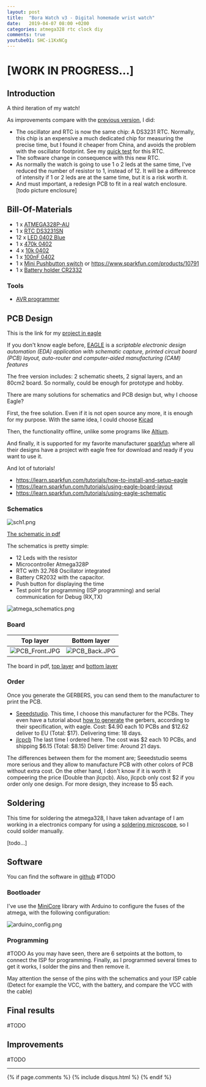 ```yaml
---
layout: post
title:  "Bora Watch v3 - Digital homemade wrist watch"
date:   2019-04-07 08:00 +0200
categories: atmega328 rtc clock diy
comments: true
youtube01: SHC-i1KxNCg
---
```


# [WORK IN PROGRESS...]

## Introduction
A third iteration of my watch!

As improvements compare with the [previous version](https://aherrero.github.io/atmega328/rtc/clock/diy/2018/11/29/BoraWatchv2.html), I did:

- The oscillator and RTC is now the same chip: A DS3231 RTC. Normally, this chip is an expensive a much dedicated chip for measuring the precise time, but I found it cheaper from China, and avoids the problem with the oscillator footprint. See my [quick test](https://aherrero.github.io/arduino/rtc/2019/02/26/RTC-DS3231.html) for this RTC.
- The software change in consequence with this new RTC.
- As normally the watch is going to use 1 o 2 leds at the same time, I've reduced the number of resistor to 1, instead of 12. It will be a difference of intensity if 1 or 2 leds are at the same time, but it is a risk worth it.
- And must important, a redesign PCB to fit in a real watch enclosure.
[todo picture enclosure]

## Bill-Of-Materials
- 1 x [ATMEGA328P-AU](https://www.aliexpress.com/item/ATMEGA328P-AU-QFP-ATMEGA328-AU-TQFP-ATMEGA328P-MEGA328-AU-SMD-new-and-original-IC-ATMEGA328P-U/32887927630.html?spm=a2g0s.9042311.0.0.27424c4d4zTc3I)
- 1 x [RTC DS3231SN](https://www.aliexpress.com/item/Real-Time-Clock-chip-10PCS-DS3231SN-DS3231-16-SOIC/32837219361.html?spm=a2g0s.9042311.0.0.74784c4dAOxq7w)
- 12 x [LED 0402 Blue](https://www.mouser.ch/ProductDetail/inolux/in-s42atb/?qs=qSfuJ%252bfl%2Fd44mcX80VSqfQ==&countrycode=CH&currencycode=CHF)
- 1 x [470k 0402](https://www.mouser.ch/ProductDetail/yageo/rc0402jr-13470rl/?qs=fPU49sp6fCK89krzeMh7Zw==&countrycode=CH&currencycode=CHF)
- 4 x [10k 0402](https://www.mouser.ch/ProductDetail/Panasonic/ERJ-U02D1002X?qs=sGAEpiMZZMu61qfTUdNhG%252B3%2FJaRAwRoXejmwl8ytQw4%3D)
- 1 x [100nF 0402](https://www.mouser.ch/ProductDetail/Wurth-Electronics/885012105010?qs=sGAEpiMZZMvsSlwiRhF8qunkWFWGyo%252BvtYKx4Fsahp4UKn5mJYOzhg%3D%3D)
- 1 x [Mini Pushbutton switch](https://www.sparkfun.com/products/8720) or https://www.sparkfun.com/products/10791
- 1 x [Battery holder CR2332](https://www.distrelec.ch/en/battery-holder-br2020-cl2020-br2025-cr2025-dl2025-br2032-cr2032-dl2032-keystone-3002/p/16952527)

### Tools
- [AVR programmer](https://www.sparkfun.com/products/9825)

## PCB Design
This is the link for my [project in eagle](https://github.com/aherrero/TMR01_Watch/tree/master/v3/Hardware/eagle_files)

If you don't know eagle before, [EAGLE](https://www.autodesk.com/products/eagle/overview) is a _scriptable electronic design automation (EDA) application with schematic capture, printed circuit board (PCB) layout, auto-router and computer-aided manufacturing (CAM) features_

The free version includes: 2 schematic sheets, 2 signal layers, and an 80cm2 board. So normally, could be enough for prototype and hobby.

There are many solutions for schematics and PCB design but, why I choose Eagle?

First, the free solution. Even if it is not open source any more, it is enough for my purpose. With the same idea, I could choose [Kicad](http://kicad-pcb.org/)

Then, the functionality offline, unlike some programs like [Altium](https://www.altium.com/).

And finally, it is supported for my favorite manufacturer [sparkfun](https://www.sparkfun.com/) where all their designs have a project with eagle free for download and ready if you want to use it.

And lot of tutorials!
- https://learn.sparkfun.com/tutorials/how-to-install-and-setup-eagle
- https://learn.sparkfun.com/tutorials/using-eagle-board-layout
- https://learn.sparkfun.com/tutorials/using-eagle-schematic

### Schematics

![sch1.png](https://raw.githubusercontent.com/aherrero/TMR01_Watch/master/v3/Hardware/TMR01_v3_pcb_top.png)

[The schematic in pdf](https://github.com/aherrero/TMR01_Watch/blob/master/v3/Hardware/TMR01_v3_schematic.pdf)

The schematics is pretty simple:
- 12 Leds with the resistor
- Microcontroller Atmega328P
- RTC with 32.768 Oscillator integrated
- Battery CR2032 with the capacitor.
- Push button for displaying the time
- Test point for programming (ISP programming) and serial communication for Debug (RX,TX)

![atmega_schematics.png](/assets/tmr01_v2/bora2/atmega_schematics.png)

### Board

| Top layer| Bottom layer|
|-------|--------|
| ![PCB_Front.JPG](https://raw.githubusercontent.com/aherrero/TMR01_Watch/master/v3/Hardware/TMR01_v3_pcb_top.png) | ![PCB_Back.JPG](https://raw.githubusercontent.com/aherrero/TMR01_Watch/master/v3/Hardware/TMR01_v3_pcb_bottom.png) |

The board in pdf, [top layer](https://github.com/aherrero/TMR01_Watch/blob/master/v3/Hardware/TMR01_v3_pcb_top.pdf) and [bottom layer](https://github.com/aherrero/TMR01_Watch/blob/master/v3/Hardware/TMR01_v3_pcb_bottom.pdf)


### Order
Once you generate the GERBERS, you can send them to the manufacturer to print the PCB.

- [Seeedstudio](https://www.seeedstudio.com/). This time, I choose this manufacturer for the PCBs. They even have a tutorial about [how to generate](http://support.seeedstudio.com/knowledgebase/articles/1176949-how-to-generate-gerber-file-from-eagle) the gerbers, according to their specification, with eagle.
Cost: $4.90 each 10 PCBs and $12.62 deliver to EU (Total: $17). Delivering time: 18 days.
- [jlcpcb](https://jlcpcb.com/) The last time I ordered here. The cost was $2 each 10 PCBs, and shipping $6.15 (Total: $8.15) Deliver time: Around 21 days.

The differences between them for the moment are; Seeedstudio seems more serious and they allow to manufacture PCB with other colors of PCB without extra cost. On the other hand, I don't know if it is worth it compeering the price (Double than jlcpcb). Also, jlcpcb only cost $2 if you order only one design. For more design, they increase to $5 each.

## Soldering
This time for soldering the atmega328, I have taken advantage of I am working in a electronics company for using a [soldering microscope](https://www.microscope.com/specialty-microscopes/soldering-microscopes/), so I could solder manually.

[todo...]

## Software
You can find the software in [github](https://github.com/aherrero/TMR01_Watch/tree/master/v2/Software/TMR01v2)
#TODO

### Bootloader
I've use the [MiniCore](https://github.com/MCUdude/MiniCore) library with Arduino to configure the fuses of the atmega, with the following configuration:

![arduino_config.png](/assets/tmr01_v2/bora2/arduino_config.png)

### Programming
#TODO
As you may have seen, there are 6 setpoints at the bottom, to connect the ISP for programming. Finally, as I programmed several times to get it works, I solder the pins and then remove it.

May attention the sense of the pins with the schematics and your ISP cable (Detect for example the VCC, with the  battery, and compare the VCC with the cable)

## Final results
#TODO

## Improvements
#TODO

***

{% if page.comments %}
{% include disqus.html %}
{% endif %}
